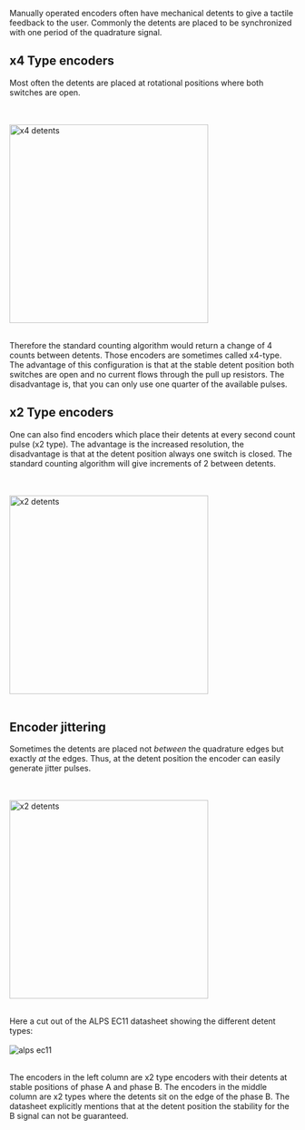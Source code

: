 Manually operated encoders often have mechanical detents to give a tactile feedback to the user. Commonly the detents are placed to be synchronized with one period of the quadrature signal. 

## x4 Type encoders
Most often the detents are placed at rotational positions where both switches are open. 

<br><br>
<img src="image/detent.png" alt="x4 detents" width=350 >
<br><br>

Therefore the standard counting algorithm would return a change of 4 counts between detents. Those encoders are sometimes called x4-type. The advantage of this configuration is that at the stable detent position both switches are open and no current flows through the pull up resistors. The disadvantage is, that you can only use one quarter of the available pulses. 

## x2 Type encoders
One can also find encoders which place their detents at every second count pulse (x2 type). The advantage is the increased resolution, the disadvantage is that at the detent position always one switch is closed. The standard counting algorithm will give increments of 2 between detents. 

<br><br>
<img src="image/detent2.png" alt="x2 detents" width=350 >
<br><br>

## Encoder jittering
Sometimes the detents are placed not *between* the quadrature edges but exactly *at* the edges. Thus, at the detent position the encoder can easily generate jitter pulses. 

<br><br>
<img src="image/detent3.png" alt="x2 detents" width=350 >
<br><br>


Here a cut out of the ALPS EC11 datasheet showing the different detent types: 
<br><br>
<img src="image/alpsEC11.jpg" alt="alps ec11">
<br><br>

The encoders in the left column are x2 type encoders with their detents at stable positions of phase A and phase B. The encoders in the middle column are x2 types where the detents sit on the edge of the phase B. The datasheet explicitly mentions that at the detent position the stability for the B signal can not be guaranteed. 

